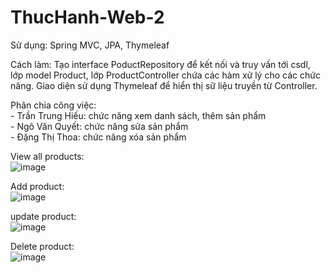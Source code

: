 # ThucHanh-Web-2
Sử dụng: Spring MVC, JPA, Thymeleaf

Cách làm: Tạo interface PoductRepository để kết nối và truy vấn tới csdl, lớp model Product, lớp ProductController chứa các hàm xử lý cho các chức năng. Giao diện sử dụng Thymeleaf để hiển thị sữ liệu truyền từ Controller.


Phân chia công việc: <br>
     - Trần Trung Hiếu: chức năng xem danh sách, thêm sản phẩm <br>
     - Ngô Văn Quyết: chức năng sửa sản phẩm <br>
     - Đặng Thị Thoa: chức năng xóa sản phẩm <br>

View all products: <br>
![image](https://user-images.githubusercontent.com/84428937/168415870-dc4a51a0-a02e-40e1-8e51-de367b30d3ae.png)<br>

Add product: <br>
![image](https://user-images.githubusercontent.com/84428937/168415928-95b34052-5d74-4766-9050-02945a072e88.png) <br>

update product: <br>
![image](https://user-images.githubusercontent.com/84428937/168415992-dd1e5720-bfc2-4913-b710-9903a053e10b.png) <br>
 
 Delete product: <br>
 ![image](https://user-images.githubusercontent.com/84428937/168416018-0021eae2-325a-459b-9462-a78c5aaa8c43.png) <br>

